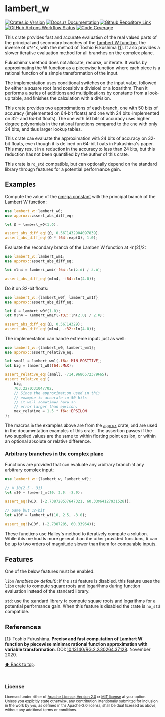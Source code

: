 # lambert_w

[![Crates.io Version](https://img.shields.io/crates/v/lambert_w?logo=rust)](https://crates.io/crates/lambert_w)
[![Docs.rs Documentation](https://img.shields.io/badge/docs.rs-lambert__w-66c2a5?logo=docs.rs)](https://docs.rs/lambert_w/latest/lambert_w/)
[![Github Repository Link](https://img.shields.io/badge/github-JSorngard%2Flambert__w-8da0cb?logo=github)](https://github.com/JSorngard/lambert_w)
[![GitHub Actions Workflow Status](https://img.shields.io/github/actions/workflow/status/JSorngard/lambert_w/rust.yml?logo=github&label=CI)](https://github.com/JSorngard/lambert_w/actions/workflows/rust.yml)
[![Code Coverage](https://codecov.io/gh/JSorngard/lambert_w/graph/badge.svg?token=F61FO63ZKW)](https://codecov.io/gh/JSorngard/lambert_w)

This crate provides fast and accurate evaluation of the real valued parts of the
principal and secondary branches of the [Lambert W function](https://en.wikipedia.org/wiki/Lambert_W_function),
the inverse of x*e^x, with the method of Toshio Fukushima \[[1](#references)\].
It also provides a slower iterative evaluation method for all branches
on the complex plane.

Fukushima's method does not allocate, recurse, or iterate.
It works by approximating the W function as a 
piecewise function where each piece is a
rational function of a simple transformation
of the input.

The implementation uses conditional switches on the input value, followed by either a square root
(and possibly a division) or a logarithm. Then it performs a series of
additions and multiplications by constants from a look-up table,
and finishes the calculation with a division.

This crate provides two approximations of each branch, one with 50 bits of
accuracy (implemented on 64-bit floats) and one with 24 bits
(implemented on 32- and 64-bit floats). The one with 50 bits of accuracy uses higher
degree polynomials in the rational functions compared to the one with only 24 bits,
and thus larger lookup tables.

This crate can evaluate the approximation with 24 bits of accuracy on
32-bit floats, even though it is defined on 64-bit floats in Fukushima's paper.
This may result in a reduction in the accuracy to less than 24 bits,
but this reduction has not been quantified by the author of this crate.

This crate is `no_std` compatible, but can optionally depend on the standard
library through features for a potential performance gain.

## Examples

Compute the value of the
[omega constant](https://en.wikipedia.org/wiki/Omega_constant) with the
principal branch of the Lambert W function:

```rust
use lambert_w::lambert_w0;
use approx::assert_abs_diff_eq;

let Ω = lambert_w0(1.0);

assert_abs_diff_eq!(Ω, 0.5671432904097839);
assert_abs_diff_eq!(Ω * f64::exp(Ω), 1.0);
```

Evaluate the secondary branch of the Lambert W function at -ln(2)/2:

```rust
use lambert_w::lambert_wm1;
use approx::assert_abs_diff_eq;

let mln4 = lambert_wm1(-f64::ln(2.0) / 2.0);

assert_abs_diff_eq!(mln4, -f64::ln(4.0));
```

Do it on 32-bit floats:

```rust
use lambert_w::{lambert_w0f, lambert_wm1f};
use approx::assert_abs_diff_eq;

let Ω = lambert_w0f(1.0);
let mln4 = lambert_wm1f(-f32::ln(2.0) / 2.0);

assert_abs_diff_eq!(Ω, 0.56714329);
assert_abs_diff_eq!(mln4, -f32::ln(4.0));
```

The implementation can handle extreme inputs just as well:

```rust
use lambert_w::{lambert_w0, lambert_wm1};
use approx::assert_relative_eq;

let small = lambert_wm1(-f64::MIN_POSITIVE);
let big = lambert_w0(f64::MAX);

assert_relative_eq!(small, -714.9686572379665);
assert_relative_eq!(
    big,
    703.2270331047702,
    // Since the approximation used in this
    // example is accurate to 50 bits
    // it will sometimes have an
    // error larger than epsilon.
    max_relative = 1.5 * f64::EPSILON
);
```

The macros in the examples above are from the [`approx`](https://docs.rs/approx/latest/approx/)
crate, and are used in the documentation examples of this crate.
The assertion passes if the two supplied values are the same to within floating
point epsilon, or within an optional absolute or relative difference.

### Arbitrary branches in the complex plane

Functions are provided that can evaluate any arbitrary branch at any arbitrary
complex input:

```rust
use lambert_w::{lambert_w, lambert_wf};

// W_10(2.5 - 3i)
let w10 = lambert_w(10, 2.5, -3.0);

assert_eq!(w10, (-2.738728537647321, 60.33964127931528));

// Same but 32-bit
let w10f = lambert_wf(10, 2.5, -3.0);

assert_eq!(w10f, (-2.7387285, 60.33964));
```

These functions use Halley's method to iteratively compute a solution.
While this method is more general than the other provided functions,
it can be up to two orders of magnitude slower than them for comparable inputs.

## Features

One of the below features must be enabled:

`libm` *(enabled by default)*: if the `std` feature is disabled,
this feature uses the [`libm`](https://crates.io/crates/libm) crate to compute
square roots and logarithms during function evaluation instead of the standard library.

`std`: use the standard library to compute square roots and logarithms for a
potential performance gain. When this feature is disabled the crate is `no_std` compatible.

## References

\[1\]: Toshio Fukushima.
**Precise and fast computation of Lambert W function by piecewise minimax
rational function approximation with variable transformation**.
DOI: [10.13140/RG.2.2.30264.37128](https://doi.org/10.13140/RG.2.2.30264.37128).
November 2020.

[⬆️ Back to top](#lambert_w).

<br>

### License

<sup>
Licensed under either of <a href="LICENSE-APACHE.txt">Apache License, Version
2.0</a> or <a href="LICENSE-MIT.txt">MIT license</a> at your option.
</sup>

<br>

<sub>
Unless you explicitly state otherwise, any contribution intentionally submitted
for inclusion in the work by you, as defined in the Apache-2.0 license, shall be
dual licensed as above, without any additional terms or conditions.
</sub>
